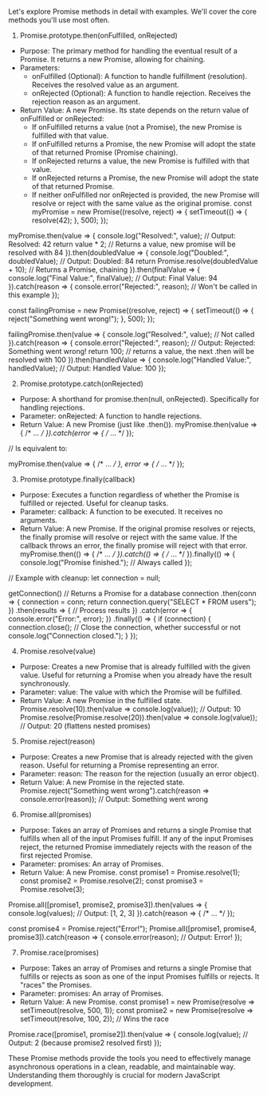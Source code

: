 Let's explore Promise methods in detail with examples.  We'll cover the core methods you'll use most often.
1. Promise.prototype.then(onFulfilled, onRejected)
 * Purpose:  The primary method for handling the eventual result of a Promise.  It returns a new Promise, allowing for chaining.
 * Parameters:
   * onFulfilled (Optional): A function to handle fulfillment (resolution).  Receives the resolved value as an argument.
   * onRejected (Optional): A function to handle rejection. Receives the rejection reason as an argument.
 * Return Value: A new Promise.  Its state depends on the return value of onFulfilled or onRejected:
   * If onFulfilled returns a value (not a Promise), the new Promise is fulfilled with that value.
   * If onFulfilled returns a Promise, the new Promise will adopt the state of that returned Promise (Promise chaining).
   * If onRejected returns a value, the new Promise is fulfilled with that value.
   * If onRejected returns a Promise, the new Promise will adopt the state of that returned Promise.
   * If neither onFulfilled nor onRejected is provided, the new Promise will resolve or reject with the same value as the original promise.
const myPromise = new Promise((resolve, reject) => {
  setTimeout(() => {
    resolve(42);
  }, 500);
});

myPromise.then(value => {
  console.log("Resolved:", value); // Output: Resolved: 42
  return value * 2; // Returns a value, new promise will be resolved with 84
}).then(doubledValue => {
  console.log("Doubled:", doubledValue); // Output: Doubled: 84
  return Promise.resolve(doubledValue + 10); // Returns a Promise, chaining
}).then(finalValue => {
    console.log("Final Value:", finalValue); // Output: Final Value: 94
}).catch(reason => {
  console.error("Rejected:", reason); // Won't be called in this example
});



const failingPromise = new Promise((resolve, reject) => {
    setTimeout(() => {
      reject("Something went wrong!");
    }, 500);
  });
  
  failingPromise.then(value => {
    console.log("Resolved:", value); // Not called
  }).catch(reason => {
    console.error("Rejected:", reason); // Output: Rejected: Something went wrong!
    return 100; // returns a value, the next .then will be resolved with 100
  }).then(handledValue => {
    console.log("Handled Value:", handledValue); // Output: Handled Value: 100
  });


2. Promise.prototype.catch(onRejected)
 * Purpose: A shorthand for promise.then(null, onRejected).  Specifically for handling rejections.
 * Parameter: onRejected: A function to handle rejections.
 * Return Value: A new Promise (just like .then()).
myPromise.then(value => { /* ... */ }).catch(error => { /* ... */ });

// Is equivalent to:

myPromise.then(value => { /* ... */ }, error => { /* ... */ });

3. Promise.prototype.finally(callback)
 * Purpose:  Executes a function regardless of whether the Promise is fulfilled or rejected.  Useful for cleanup tasks.
 * Parameter: callback: A function to be executed.  It receives no arguments.
 * Return Value: A new Promise.  If the original promise resolves or rejects, the finally promise will resolve or reject with the same value. If the callback throws an error, the finally promise will reject with that error.
myPromise.then(() => { /* ... */ }).catch(() => { /* ... */ }).finally(() => {
  console.log("Promise finished."); // Always called
});

// Example with cleanup:
let connection = null;

getConnection() // Returns a Promise for a database connection
.then(conn => {
    connection = conn;
    return connection.query("SELECT * FROM users");
})
.then(results => {
    // Process results
})
.catch(error => {
    console.error("Error:", error);
})
.finally(() => {
    if (connection) {
        connection.close(); // Close the connection, whether successful or not
        console.log("Connection closed.");
    }
});

4. Promise.resolve(value)
 * Purpose: Creates a new Promise that is already fulfilled with the given value.  Useful for returning a Promise when you already have the result synchronously.
 * Parameter: value: The value with which the Promise will be fulfilled.
 * Return Value: A new Promise in the fulfilled state.
Promise.resolve(10).then(value => console.log(value)); // Output: 10
Promise.resolve(Promise.resolve(20)).then(value => console.log(value)); // Output: 20 (flattens nested promises)

5. Promise.reject(reason)
 * Purpose: Creates a new Promise that is already rejected with the given reason. Useful for returning a Promise representing an error.
 * Parameter: reason: The reason for the rejection (usually an error object).
 * Return Value: A new Promise in the rejected state.
Promise.reject("Something went wrong").catch(reason => console.error(reason)); // Output: Something went wrong

6. Promise.all(promises)
 * Purpose: Takes an array of Promises and returns a single Promise that fulfills when all of the input Promises fulfill.  If any of the input Promises reject, the returned Promise immediately rejects with the reason of the first rejected Promise.
 * Parameter: promises: An array of Promises.
 * Return Value: A new Promise.
const promise1 = Promise.resolve(1);
const promise2 = Promise.resolve(2);
const promise3 = Promise.resolve(3);

Promise.all([promise1, promise2, promise3]).then(values => {
  console.log(values); // Output: [1, 2, 3]
}).catch(reason => { /* ... */ });

const promise4 = Promise.reject("Error!");
Promise.all([promise1, promise4, promise3]).catch(reason => {
    console.error(reason); // Output: Error!
});

7. Promise.race(promises)
 * Purpose: Takes an array of Promises and returns a single Promise that fulfills or rejects as soon as one of the input Promises fulfills or rejects.  It "races" the Promises.
 * Parameter: promises: An array of Promises.
 * Return Value: A new Promise.
const promise1 = new Promise(resolve => setTimeout(resolve, 500, 1));
const promise2 = new Promise(resolve => setTimeout(resolve, 100, 2)); // Wins the race

Promise.race([promise1, promise2]).then(value => {
  console.log(value); // Output: 2 (because promise2 resolved first)
});

These Promise methods provide the tools you need to effectively manage asynchronous operations in a clean, readable, and maintainable way.  Understanding them thoroughly is crucial for modern JavaScript development.
